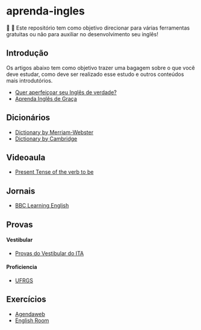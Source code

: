 # aprenda-ingles

:school_satchel: :rocket: Este repositório tem como objetivo direcionar para várias ferramentas gratuitas ou não para auxiliar no desenvolvimento seu inglês!

## Introdução

Os artigos abaixo tem como objetivo trazer uma bagagem sobre o que você deve estudar, como deve ser realizado esse estudo e outros conteúdos mais introdutórios.

* [Quer aperfeiçoar seu Inglês de verdade?](http://luizricardo.org/2013/08/quer-aperfeicoar-seu-ingles-de-verdade/)
* [Aprenda Inglês de Graça](http://luizricardo.org/2012/10/aprenda-ingles-de-graca/)

## Dicionários

* [Dictionary by Merriam-Webster](https://www.merriam-webster.com/)
* [Dictionary by Cambridge](https://dictionary.cambridge.org/pt/)

## Videoaula

* [Present Tense of the verb to be](https://www.youtube.com/watch?v=Z19NAX_gWxI)

## Jornais

* [BBC Learning English](http://www.bbc.co.uk/learningenglish/english/features/witn)

## Provas

#### Vestibular

* [Provas do Vestibular do ITA](http://www.vestibular.ita.br/provas.htm)

#### Proficiencia

* [UFRGS](http://www.ufrgs.br/caplle/provasant.html)

## Exercícios 

* [Agendaweb](https://agendaweb.org/)
* [English Room](http://www.english-room.com/)
